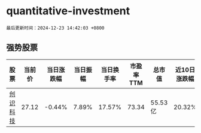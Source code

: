 # quantitative-investment

`最后更新时间：2024-12-23 14:42:03 +0800`

## 强势股票

|股票|当前价|当日涨跌幅|当日振幅|当日换手率|市盈率TTM|总市值|近10日涨跌幅|
|----|----|----|----|----|----|----|----|
|[创识科技](https://xueqiu.com/S/SZ300941)|27.12|-0.44%|7.89%|17.57%|73.34|55.53亿|20.32%|
